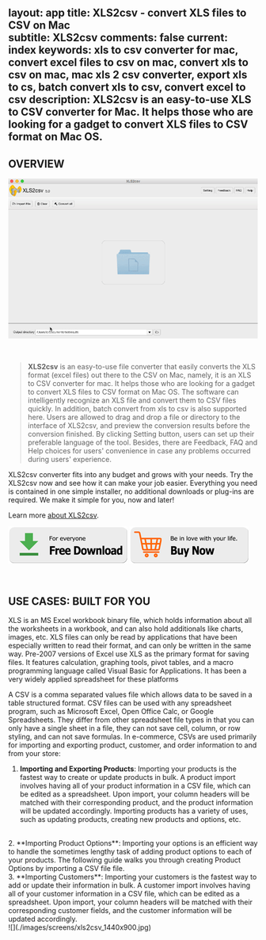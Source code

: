 layout: app
title: XLS2csv - convert XLS files to CSV on Mac  
subtitle: XLS2csv
comments: false
current: index
keywords: xls to csv converter for mac, convert excel files to csv on mac, convert xls to csv on mac, mac xls 2 csv converter, export xls to cs, batch convert xls to csv, convert excel to csv
description: XLS2csv is an easy-to-use XLS to CSV converter for Mac. It helps those who are looking for a gadget to convert XLS files to CSV format on Mac OS. 
---


## OVERVIEW

![](./images/screens/xls2csv.gif)

<br>

>**XLS2csv** is an easy-to-use file converter that easily converts the XLS format (excel files) out there to the CSV on Mac, namely, it is an XLS to CSV converter for mac. It helps those who are looking for a gadget to convert XLS files to CSV format on Mac OS. The software can intelligently recognize an XLS file and convert them to CSV files quickly. In addition, batch convert from xls to csv is also supported here. Users are allowed to drag and drop a file or directory to the interface of XLS2csv, and preview the conversion results before the conversion finished. By clicking Setting button, users can set up their preferable language of the tool. Besides, there are Feedback, FAQ and Help choices for users' convenience in case any problems occurred during users' experience.

XLS2csv converter fits into any budget and grows with your needs. Try the XLS2csv now and see how it can make your job easier. Everything you need is contained in one simple installer, no additional downloads or plug-ins are required. We make it simple for you, now and later!

Learn more [about XLS2csv](./features.html).

[![](../../../asset/images/free-download.png)](./download.html) [![](../../../asset/images/buy-now.png)](./buy.html)

<br>




## USE CASES: BUILT FOR YOU
 XLS is an MS Excel workbook binary file, which holds information about all the worksheets in a workbook, and can also hold additionals like charts, images, etc. XLS files can only be read by applications that have been especially written to read their format, and can only be written in the same way. Pre-2007 versions of Excel use XLS as the primary format for saving files. It features calculation, graphing tools, pivot tables, and a macro programming language called Visual Basic for Applications. It has been a very widely applied spreadsheet for these platforms 

A CSV is a comma separated values file which allows data to be saved in a table structured format. CSV files can be used with any spreadsheet program, such as Microsoft Excel, Open Office Calc, or Google Spreadsheets. They differ from other spreadsheet file types in that you can only have a single sheet in a file, they can not save cell, column, or row styling, and can not save formulas. In e-commerce, CSVs are used primarily for importing and exporting product, customer, and order information to and from your store:

1. **Importing and Exporting Products**: Importing your products is the fastest way to create or update products in bulk. A product import involves having all of your product information in a CSV file, which can be edited as a spreadsheet. Upon import, your column headers will be matched with their corresponding product, and the product information will be updated accordingly. Importing products has a variety of uses, such as updating products, creating new products and options, etc. 
<br>
2. **Importing Product Options**: Importing your options is an efficient way to handle the sometimes lengthy task of adding product options to each of your products. The following guide walks you through creating Product Options by importing a CSV file file. 
<br>
3. **Importing Customers**: Importing your customers is the fastest way to add or update their information in bulk. A customer import involves having all of your customer information in a CSV file, which can be edited as a spreadsheet. Upon import, your column headers will be matched with their corresponding customer fields, and the customer information will be updated accordingly.
<br>
![](./images/screens/xls2csv_1440x900.jpg)
